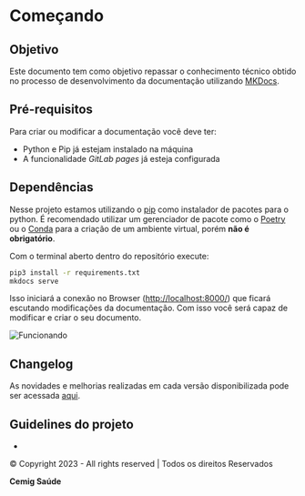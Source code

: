 # Começando

## __Objetivo__

Este documento tem como objetivo repassar o conhecimento técnico obtido no processo de desenvolvimento da documentação utilizando [MKDocs](https://www.mkdocs.org/).

## __Pré-requisitos__

Para criar ou modificar a documentação você deve ter: 

- Python e Pip já estejam instalado na máquina
- A funcionalidade *GitLab pages* já esteja configurada

## __Dependências__

Nesse projeto estamos utilizando o [pip](https://pypi.org/project/pip/) como instalador de pacotes para o python. É recomendado utilizar um gerenciador de pacote como o [Poetry](https://python-poetry.org/docs/master/#installing-with-the-official-installer) ou o [Conda](https://docs.conda.io/en/latest/) para a criação de um ambiente virtual, porém **não é obrigatório**.

Com o terminal aberto dentro do repositório execute:

``` bash
pip3 install -r requirements.txt
mkdocs serve
```

Isso iniciará a conexão no Browser ([http://localhost:8000/](http://localhost:8000/)) que ficará escutando modificações da documentação. Com isso você será capaz de modificar e criar o seu documento.

![Funcionando](../../assets/padrao/desenvolvimento/funcionando.png)

## __Changelog__

As novidades e melhorias realizadas em cada versão disponibilizada pode ser acessada [aqui]().

## __Guidelines do projeto__

- []()

© Copyright 2023 - All rights reserved | Todos os direitos Reservados

**Cemig Saúde**